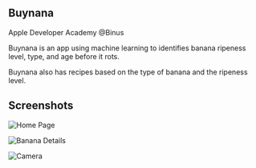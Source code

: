 ## Buynana
Apple Developer Academy @Binus

Buynana is an app using machine learning to identifies banana ripeness level, type, and age before it rots. 

Buynana also has recipes based on the type of banana and the ripeness level.

## Screenshots
![Home Page](https://i.ibb.co/q7HPhNQ/Home-Page-1x.png)

![Banana Details](https://i.ibb.co/fC733rz/Detail-Pisang-Revisi-02-1x.png)

![Camera](https://i.ibb.co/M86L1zv/Access-Camera-1x.png)
